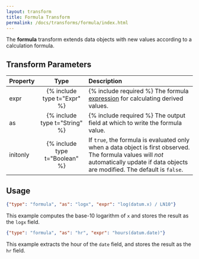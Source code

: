 ```yaml
---
layout: transform
title: Formula Transform
permalink: /docs/transforms/formula/index.html
---
```


The **formula** transform extends data objects with new values according to a calculation formula.

## Transform Parameters

| Property            | Type                           | Description   |
| :------------------ | :----------------------------: | :------------ |
| expr                | {% include type t="Expr" %}    | {% include required %} The formula [expression](../../expressions) for calculating derived values.|
| as                  | {% include type t="String" %}  | {% include required %} The output field at which to write the formula value.|
| initonly            | {% include type t="Boolean" %} | If `true`, the formula is evaluated only when a data object is first observed. The formula values will _not_ automatically update if data objects are modified. The default is `false`.|


## Usage

```json
{"type": "formula", "as": "logx", "expr": "log(datum.x) / LN10"}
```

This example computes the base-10 logarithm of `x` and stores the result as the `logx` field.

```json
{"type": "formula", "as": "hr", "expr": "hours(datum.date)"}
```

This example extracts the hour of the `date` field, and stores the result as the `hr` field.
